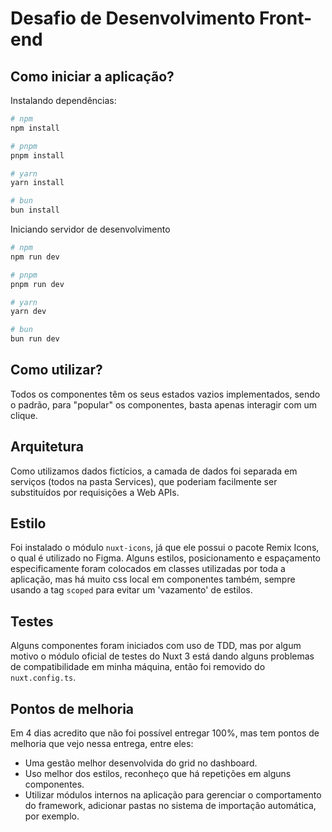 # Desafio de Desenvolvimento Front-end

## Como iniciar a aplicação?


Instalando dependências:

```bash
# npm
npm install

# pnpm
pnpm install

# yarn
yarn install

# bun
bun install
```

Iniciando servidor de desenvolvimento


```bash
# npm
npm run dev

# pnpm
pnpm run dev

# yarn
yarn dev

# bun
bun run dev
```


## Como utilizar?
Todos os componentes têm os seus estados vazios implementados, sendo o padrão, para "popular" os componentes, basta apenas interagir com um clique.

## Arquitetura
Como utilizamos dados fictícios, a camada de dados foi separada em serviços (todos na pasta Services), que poderiam facilmente ser substituídos por requisições a Web APIs.

## Estilo
Foi instalado o módulo `nuxt-icons`, já que ele possui o pacote Remix Icons, o qual é utilizado no Figma.
Alguns estilos, posicionamento e espaçamento especificamente foram colocados em classes utilizadas por toda a aplicação, mas há muito css local em componentes também, sempre usando a tag `scoped` para evitar um 'vazamento' de estilos.


## Testes
Alguns componentes foram iniciados com uso de TDD, mas por algum motivo o módulo oficial de testes do Nuxt 3 está dando alguns problemas de compatibilidade em minha máquina, então foi removido do `nuxt.config.ts`.

## Pontos de melhoria
Em 4 dias acredito que não foi possível entregar 100%, mas tem pontos de melhoria que vejo nessa entrega, entre eles:

* Uma gestão melhor desenvolvida do grid no dashboard.
* Uso melhor dos estilos, reconheço que há repetições em alguns componentes.
* Utilizar módulos internos na aplicação para gerenciar o comportamento do framework, adicionar pastas no sistema de importação automática, por exemplo.
